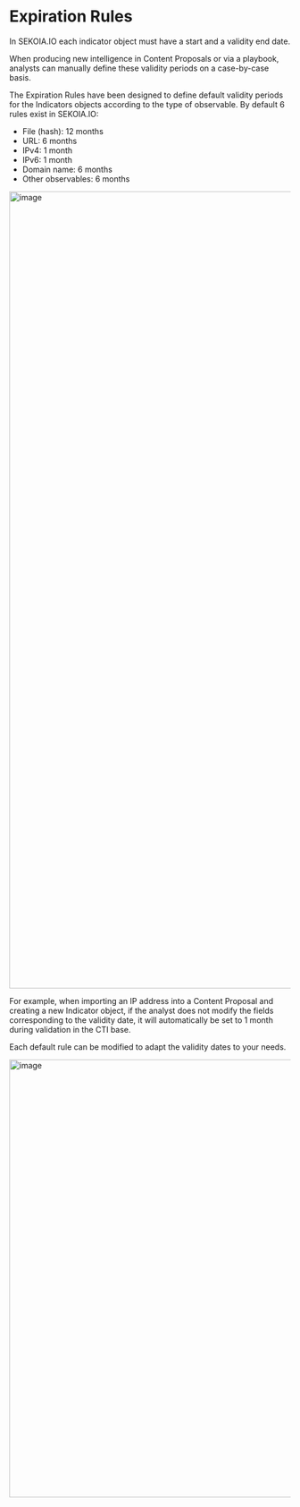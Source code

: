 # Expiration Rules

In SEKOIA.IO each indicator object must have a start and a validity end date.

When producing new intelligence in Content Proposals or via a playbook, analysts can manually define these validity periods on a case-by-case basis. 

The Expiration Rules have been designed to define default validity periods for the Indicators objects according to the type of observable. By default 6 rules exist in SEKOIA.IO:
* File (hash): 12 months
* URL: 6 months
* IPv4: 1 month
* IPv6: 1 month
* Domain name: 6 months
* Other observables: 6 months

<img width="1425" alt="image" src="https://user-images.githubusercontent.com/17184467/155111993-587bda36-277e-4c36-b584-77d95c53815c.png">

For example, when importing an IP address into a Content Proposal and creating a new Indicator object, if the analyst does not modify the fields corresponding to the validity date, it will automatically be set to 1 month during validation in the CTI base.

Each default rule can be modified to adapt the validity dates to your needs.

<img width="783" alt="image" src="https://user-images.githubusercontent.com/17184467/155112139-fb0d0d58-1132-45ef-aba4-9311327331f8.png">

